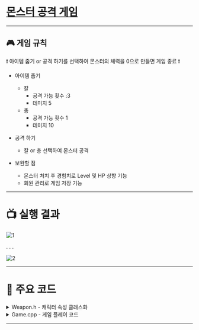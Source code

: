# [몬스터 공격 게임](https://www.notion.so/1324e0469f094661bbbf30d0e2f86959?pvs=4)

---

## 🎮 게임 규칙

❗ 아이템 줍기 or 공격 하기를 선택하여 몬스터의 체력을 0으로 만들면 게임 종료 ❗

- 아이템 줍기

  - 칼
    - 공격 가능 횟수 :3
    - 데미지 5
  - 총
    - 공격 가능 횟수 1
    - 데미지 10

- 공격 하기

  - 칼 or 총 선택하여 몬스터 공격

- 보완할 점
  - 몬스터 처치 후 경험치로 Level 및 HP 상향 기능
  - 회원 관리로 게임 저장 기능

---

# 📺 실행 결과

![1](https://github.com/jongsoo0603/codingOn/assets/98942866/27ab1c6a-b2df-4592-b27b-1a3f4722db7e)

. . .

![2](https://github.com/jongsoo0603/codingOn/assets/98942866/c840c536-27cc-4251-8758-6d93a17b3f88)

---

# 📖 주요 코드

<details>
<summary>Weapon.h - 캐릭터 속성 클래스화</summary>
<div markdown="1">

```cpp
#pragma once
#include "Weapon.h"

class Character
{
private:
    int level = 1, hp = 50, monsterHP = 50;

public:
    int get_level();
    int get_hp();
    int get_monsterHP();
    void set_monsterHP(int monsterHP);
    void pick_up_weapon(Weapon *pick); //
    void attack(Weapon *pick);
};
```

</div>
</details>

<details>
<summary>Game.cpp - 게임 플레이 코드</summary>
<div markdown="1">

```cpp
#pragma once
#include "Game.h"

int Game()
{
    int end = 1, select, weaponPick, NPA; // end:게임종료, selcet:기능선택, weaponPick:무기선택, NPA:공격가능횟수

    Character c;
    Gun g;
    Sword s;

    Weapon *sword = &s;
    Weapon *gun = &g;

    while (end != 0)
    {
        while (true)
        {
            cout << "수행할 스킬을 입력하세요.(0.종료, 1.아이템 줍기, 2.공격, 3.나의 정보 보기) : ";
            cin >> select;
            if (select < 0 || select > 3)
            {
                cout << "잘못 입력하셨습니다." << endl;
            }
            else
            {
                break;
            }
        }
        switch (select)
        {
        case 0:
            end = 0;
            cout << "---종료---" << endl;
            break;

        case 1:
            while (true)
            {
                cout << "주을 무기를 선택하세요(칼 : 0, 총 : 1) : ";
                cin >> weaponPick;
                if (weaponPick < 0 || weaponPick > 1)
                {
                    cout << "잘못 입력하셨습니다." << endl;
                }
                else
                {
                    break;
                }
            }
            if (weaponPick == 0)
            {
                c.pick_up_weapon(sword);
            }
            else
            {
                c.pick_up_weapon(gun);
            }
            cout << "남은 공격 가능 횟수(칼 : " << s.get_NPA() << ", 총 : " << g.get_NPA() << ")\n\n";
            break;

        case 2:

            if (s.get_NPA() == 0 && g.get_NPA() == 0)
            {
                cout << "사용 가능한 무기가 없습니다.\n"
                        << endl;
            }
            else
            {
                cout << "공격 가능 횟수(칼 : " << s.get_NPA() << ", 총 : " << g.get_NPA() << ")\n";
                while (true)
                {
                    cout << "사용할 무기를 선택하세요(칼 : 0, 총 : 1) : ";
                    cin >> weaponPick;
                    if (weaponPick < 0 || weaponPick > 1)
                    {
                        cout << "잘못 입력하셨습니다." << endl;
                    }
                    else
                    {
                        break;
                    }
                }
                if (weaponPick == 0 && s.get_NPA() > 0)
                {
                    c.attack(sword);
                    sword->print_attack();
                }
                else if (weaponPick == 1 && g.get_NPA() > 0)
                {
                    c.attack(gun);
                    gun->print_attack();
                }
                else
                {
                    cout << "선택한 무기의 공격 가능 횟수가 0입니다.\n"
                            << endl;
                    break;
                }
                cout << "몬스터의 남은 피 : " << c.get_monsterHP() << endl
                        << endl;
            }

            if (c.get_monsterHP() < 1)
            {
                cout << "몬스터가 죽었습니다. 게임 종료." << endl;
                end = 0;
            }
            break;

        case 3:
            cout << "\n=============================="
                    << "\n레벨 : " << c.get_level() << "\nHP : " << c.get_hp() << "\n공격 가능 횟수(칼 : " << s.get_NPA() << ", 총 : " << g.get_NPA() << ")\n몬스터 HP : " << c.get_monsterHP() << "\n==============================\n"
                    << endl;
            break;
        }
    }
}
```

</div>
</details>

---
